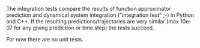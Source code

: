 The integration tests compare the results of function approximator prediction and dynamical system integration ("integration test" ;-) in Python and C++. If the resulting predictions/trajectories are very similar (max 10e-07 for any giving prediction or time step) the tests succeed.

For now there are no unit tests.